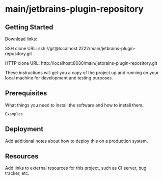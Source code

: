 # main/jetbrains-plugin-repository



## Getting Started

Download links:

SSH clone URL: ssh://git@localhost:2222/main/jetbrains-plugin-repository.git

HTTP clone URL: http://localhost:8080/main/jetbrains-plugin-repository.git



These instructions will get you a copy of the project up and running on your local machine for development and testing purposes.

## Prerequisites

What things you need to install the software and how to install them.

```
Examples
```

## Deployment

Add additional notes about how to deploy this on a production system.

## Resources

Add links to external resources for this project, such as CI server, bug tracker, etc.

